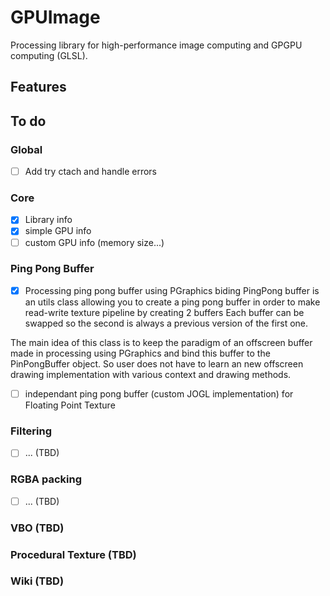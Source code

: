 # GPUImage
Processing library for high-performance image computing and GPGPU computing (GLSL).

## Features

## To do
### Global
- [ ] Add try ctach and handle errors

### Core 
- [x] Library info
- [x] simple GPU info
- [ ] custom GPU info (memory size...)

### Ping Pong Buffer
- [x] Processing ping pong buffer using PGraphics biding
PingPong buffer is an utils class allowing you to create a ping pong buffer in order to make read-write texture pipeline by creating 2 buffers
Each buffer can be swapped so the second is always a previous version of the first one.
  
The main idea of this class is to keep the paradigm of an offscreen buffer made in processing using PGraphics and bind this buffer to the PinPongBuffer object. 
So user does not have to learn an new offscreen drawing implementation with various context and drawing methods.

- [ ] independant ping pong buffer (custom JOGL implementation) for Floating Point Texture

### Filtering
- [ ] ... (TBD)

### RGBA packing
- [ ] ... (TBD)

### VBO (TBD)
### Procedural Texture (TBD)
### Wiki (TBD)